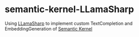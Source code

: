 # semantic-kernel-LLamaSharp

Using [LLamaSharp](https://github.com/SciSharp/LLamaSharp) to implement custom TextCompletion and EmbeddingGeneration of [Semantic Kernel](https://github.com/microsoft/semantic-kernel)
